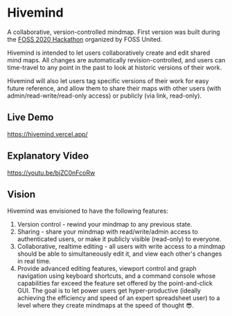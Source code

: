 # Hivemind
A collaborative, version-controlled mindmap. First version was built during the [FOSS 2020 Hackathon](https://fossunited.org/hackathon) organized by FOSS United.

Hivemind is intended to let users collaboratively create and edit shared mind maps. All changes are automatically revision-controlled, and users can time-travel to any point in the past to look at historic versions of their work.

Hivemind will also let users tag specific versions of their work for easy future reference, and allow them to share their maps with other users (with admin/read-write/read-only access) or publicly (via link, read-only).

## Live Demo
https://hivemind.vercel.app/

## Explanatory Video
https://youtu.be/bjZC0nFcoRw

## Vision
Hivemind was envisioned to have the following features:
1. Version control - rewind your mindmap to any previous state.
2. Sharing - share your mindmap with read/write/admin access to authenticated users, or make it publicly visible (read-only) to everyone.
3. Collaborative, realtime editing - all users with write access to a mindmap should be able to simultaneously edit it, and view each other's changes in real time.
4. Provide advanced editing features, viewport control and graph navigation using keyboard shortcuts, and a command console whose capabilities far exceed the feature set offered by the point-and-click GUI. The goal is to let power users get hyper-productive (ideally achieving the efficiency and speed of an expert spreadsheet user) to a level where they create mindmaps at the speed of thought 😎.